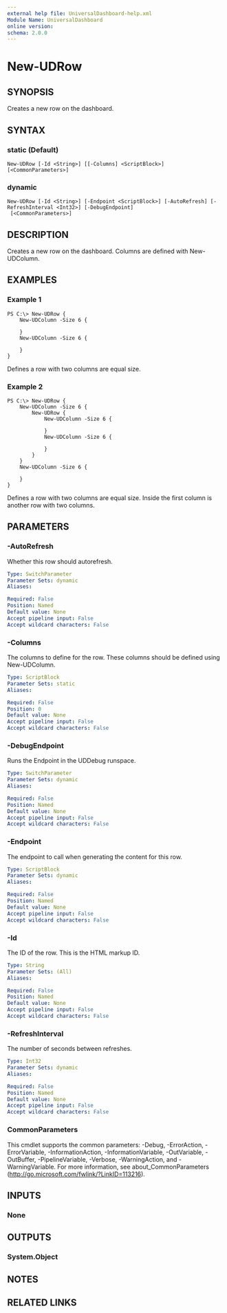 ```yaml
---
external help file: UniversalDashboard-help.xml
Module Name: UniversalDashboard
online version: 
schema: 2.0.0
---
```


# New-UDRow

## SYNOPSIS
Creates a new row on the dashboard.

## SYNTAX

### static (Default)
```
New-UDRow [-Id <String>] [[-Columns] <ScriptBlock>] [<CommonParameters>]
```

### dynamic
```
New-UDRow [-Id <String>] [-Endpoint <ScriptBlock>] [-AutoRefresh] [-RefreshInterval <Int32>] [-DebugEndpoint]
 [<CommonParameters>]
```

## DESCRIPTION
Creates a new row on the dashboard. Columns are defined with New-UDColumn.

## EXAMPLES

### Example 1
```
PS C:\> New-UDRow {
	New-UDColumn -Size 6 {
	
	}
	New-UDColumn -Size 6 {
	
	}
}
```

Defines a row with two columns are equal size.

### Example 2
```
PS C:\> New-UDRow {
	New-UDColumn -Size 6 {
		New-UDRow {
			New-UDColumn -Size 6 {
			
			}
			New-UDColumn -Size 6 {
			
			}
		}
	}
	New-UDColumn -Size 6 {
	
	}
}
```

Defines a row with two columns are equal size. Inside the first column is another row with two columns.

## PARAMETERS

### -AutoRefresh
Whether this row should autorefresh. 

```yaml
Type: SwitchParameter
Parameter Sets: dynamic
Aliases: 

Required: False
Position: Named
Default value: None
Accept pipeline input: False
Accept wildcard characters: False
```

### -Columns
The columns to define for the row. These columns should be defined using New-UDColumn.

```yaml
Type: ScriptBlock
Parameter Sets: static
Aliases: 

Required: False
Position: 0
Default value: None
Accept pipeline input: False
Accept wildcard characters: False
```

### -DebugEndpoint
Runs the Endpoint in the UDDebug runspace.

```yaml
Type: SwitchParameter
Parameter Sets: dynamic
Aliases: 

Required: False
Position: Named
Default value: None
Accept pipeline input: False
Accept wildcard characters: False
```

### -Endpoint
The endpoint to call when generating the content for this row. 

```yaml
Type: ScriptBlock
Parameter Sets: dynamic
Aliases: 

Required: False
Position: Named
Default value: None
Accept pipeline input: False
Accept wildcard characters: False
```

### -Id
The ID of the row. This is the HTML markup ID.

```yaml
Type: String
Parameter Sets: (All)
Aliases: 

Required: False
Position: Named
Default value: None
Accept pipeline input: False
Accept wildcard characters: False
```

### -RefreshInterval
The number of seconds between refreshes. 

```yaml
Type: Int32
Parameter Sets: dynamic
Aliases: 

Required: False
Position: Named
Default value: None
Accept pipeline input: False
Accept wildcard characters: False
```

### CommonParameters
This cmdlet supports the common parameters: -Debug, -ErrorAction, -ErrorVariable, -InformationAction, -InformationVariable, -OutVariable, -OutBuffer, -PipelineVariable, -Verbose, -WarningAction, and -WarningVariable. For more information, see about_CommonParameters (http://go.microsoft.com/fwlink/?LinkID=113216).

## INPUTS

### None

## OUTPUTS

### System.Object

## NOTES

## RELATED LINKS

